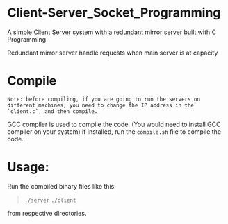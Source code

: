 # Client-Server_Socket_Programming
A simple Client Server system with a redundant mirror server built with C Programming

Redundant mirror server handle requests when main server is at capacity

# Compile
    Note: before compiling, if you are going to run the servers on different machines, you need to change the IP address in the `client.c`, and then compile.
GCC compiler is used to compile the code. (You would need to install GCC compiler on your system)
if installed, run the `compile.sh` file to compile the code.

# Usage:
Run the compiled binary files like this:

> `./server`
> `./client` 

from respective directories.